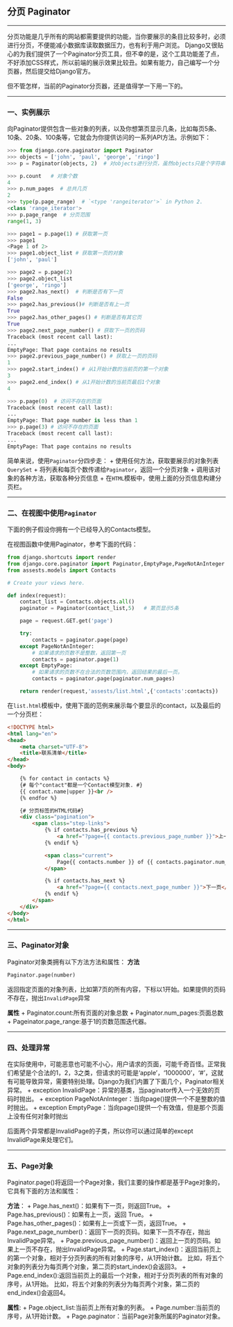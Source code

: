 ## 分页 Paginator

---

分页功能是几乎所有的网站都需要提供的功能，当你要展示的条目比较多时，必须进行分页，不便能减小数据库读取数据压力，也有利于用户浏览。
Django又很贴心的为我们提供了一个Paginator分页工具，但不幸的是，这个工具功能差了点，不好添加CSS样式，所以前端的展示效果比较丑。如果有能力，自己编写一个分页器，然后提交给Django官方。

但不管怎样，当前的Paginator分页器，还是值得学一下用一下的。

---

### 一、实例展示

向Paginator提供包含一些对象的列表，以及你想第页显示几条，比如每页5条、10条、20条、100条等，它就会为你提供访问的一系列API方法。示例如下：
```python
>>> from django.core.paginator import Paginator
>>> objects = ['john', 'paul', 'george', 'ringo']
>>> p = Paginator(objects, 2)  # 对objects进行分页，虽然objects只是个字符串列表，但没关系，一样用。每页显示2条。

>>> p.count   # 对象个数
4
>>> p.num_pages  # 总共几页
2
>>> type(p.page_range)  # `<type 'rangeiterator'>` in Python 2.
<class 'range_iterator'>
>>> p.page_range  # 分页范围
range(1, 3)

>>> page1 = p.page(1) # 获取第一页
>>> page1
<Page 1 of 2>
>>> page1.object_list # 获取第一页的对象
['john', 'paul']

>>> page2 = p.page(2)
>>> page2.object_list
['george', 'ringo']
>>> page2.has_next()  # 判断是否有下一页
False
>>> page2.has_previous()# 判断是否有上一页
True
>>> page2.has_other_pages() # 判断是否有其它页
True
>>> page2.next_page_number() # 获取下一页的页码
Traceback (most recent call last):
...
EmptyPage: That page contains no results
>>> page2.previous_page_number() # 获取上一页的页码
1
>>> page2.start_index() # 从1开始计数的当前页的第一个对象
3
>>> page2.end_index() # 从1开始计数的当前页最后1个对象
4

>>> p.page(0)  # 访问不存在的页面
Traceback (most recent call last):
...
EmptyPage: That page number is less than 1
>>> p.page(3) # 访问不存在的页面
Traceback (most recent call last):
...
EmptyPage: That page contains no results
```
简单来说，使用`Paginator`分四步走：
    + 使用任何方法，获取要展示的对象列表`QuerySet`
    + 将列表和每页个数传递给`Paginator`，返回一个分页对象
    + 调用该对象的各种方法，获取各种分页信息
    + 在`HTML`模板中，使用上面的分页信息构建分页栏。
    
---

### 二、在视图中使用`Paginator`

下面的例子假设你拥有一个已经导入的Contacts模型。

在视图函数中使用Paginator，参考下面的代码：
```python
from django.shortcuts import render
from django.core.paginator import Paginator,EmptyPage,PageNotAnInteger
from assests.models import Contacts

# Create your views here.

def index(request):
    contact_list = Contacts.objects.all()
    paginator = Paginator(contact_list,5)   # 第页显示5条

    page = request.GET.get('page')

    try:
        contacts = paginator.page(page)
    except PageNotAnInteger:
        # 如果请求的页数不是整数，返回第一页
        contacts = paginator.page(1)
    except EmptyPage:
        # 如果请求的页数不在合法的页数范围内，返回结果的最后一页。
        contacts = paginator.page(paginator.num_pages)

    return render(request,'assests/list.html',{'contacts':contacts})
```
在`list.html`模板中，使用下面的范例来展示每个要显示的contact，以及最后的一个分页栏：
```html
<!DOCTYPE html>
<html lang="en">
<head>
    <meta charset="UTF-8">
    <title>联系清单</title>
</head>
<body>

    {% for contact in contacts %}
    {# 每个"contact"都是一个Contact模型对象. #}
    {{ contact.name|upper }}<br />
    {% endfor %}

    {# 分页标签的HTML代码#}
    <div class="pagination">
        <span class="step-links">
            {% if contacts.has_previous %}
                <a href="?page={{ contacts.previous_page_number }}">上一页</a>
            {% endif %}

            <span class="current">
                Page{{ contacts.number }} of {{ contacts.paginator.num_pages }}.
            </span>

            {% if contacts.has_next %}
                <a href="?page={{ contacts.next_page_number }}">下一页</a>
            {% endif %}
        </span>
    </div>
</body>
</html>
```

---

### 三、Paginator对象

Paginator对象类拥有以下方法方法和属性：
**方法**
```python
Paginator.page(number)
```
返回指定页面的对象列表，比如第7页的所有内容，下标以1开始。如果提供的页码不存在，抛出`InvalidPage`异常

**属性**
    + Paginator.count:所有页面的对象总数
    + Paginator.num_pages:页面总数
    + Pageinator.page_range:基于1的页数范围迭代器。
    
---
     
### 四、处理异常 

在实际使用中，可能恶意也可能不小心，用户请求的页面，可能千奇百怪。正常我们希望是个合法的1，2，3之类，但请求的可能是‘apple’，‘1000000’，‘#’，这就有可能导致异常，需要特别处理。Django为我们内置了下面几个，Paginator相关异常。
    + exception InvalidPage：异常的基类，当paginator传入一个无效的页码时抛出。
    + exception PageNotAnInteger：当向page()提供一个不是整数的值时抛出。
    + exception EmptyPage：当向page()提供一个有效值，但是那个页面上没有任何对象时抛出
    
后面两个异常都是InvalidPage的子类，所以你可以通过简单的except InvalidPage来处理它们。

---

### 五、Page对象

Paginator.page()将返回一个Page对象，我们主要的操作都是基于Page对象的，它具有下面的方法和属性：

**方法**：
        + Page.has_next()：如果有下一页，则返回True。
        + Page.has_previous()：如果有上一页，返回 True。
        + Page.has_other_pages()：如果有上一页或下一页，返回True。
        + Page.next_page_number()：返回下一页的页码。如果下一页不存在，抛出InvalidPage异常。
        + Page.previous_page_number()：返回上一页的页码。如果上一页不存在，抛出InvalidPage异常。
        + Page.start_index()：返回当前页上的第一个对象，相对于分页列表的所有对象的序号，从1开始计数。 比如，将五个对象的列表分为每页两个对象，第二页的start_index()会返回3。
        + Page.end_index():返回当前页上的最后一个对象，相对于分页列表的所有对象的序号，从1开始。 比如，将五个对象的列表分为每页两个对象，第二页的end_index()会返回4。
    
**属性**:
        + Page.object_list:当前页上所有对象的列表。
        + Page.number:当前页的序号，从1开始计数。
        + Page.paginator：当前Page对象所属的Paginator对象。